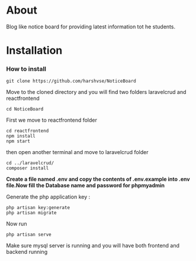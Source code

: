 # About
Blog like notice board for providing latest information tot he students.

# Installation

### How to install
```
git clone https://github.com/harshvse/NoticeBoard
```
Move to the cloned directory and you will find two folders
laravelcrud and reactfrontend

```
cd NoticeBoard
```
First we move to reactfrontend folder
```
cd reactfrontend
npm install
npm start
```
then open another terminal and move to laravelcrud folder
```
cd ../laravelcrud/
composer install
```

**Create a file named .env and copy the contents of .env.example into .env file.Now fill the Database name and password for phpmyadmin**

Generate the php application key :
```
php artisan key:generate
php artisan migrate
```

Now run
```
php artisan serve
```

Make sure mysql server is running and you will have both frontend and backend running
